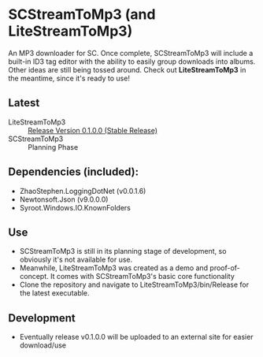 # SCStreamToMp3 (and LiteStreamToMp3)
An MP3 downloader for SC. Once complete, SCStreamToMp3 will include a built-in ID3 tag editor with the ability to easily group downloads into albums. Other ideas are still being tossed around. Check out **LiteStreamToMp3** in the meantime, since it's ready to use!

## Latest
<dl>

<dt>LiteStreamToMp3</dt>
<dd><a href="https://github.com/stephen-zhao/SCStreamToMp3/tree/master/LiteStreamToMp3/bin/Release">Release Version 0.1.0.0 (Stable Release)</a></dd>

<dt>SCStreamToMp3</dt>
<dd>Planning Phase</dd>

</dl>

## Dependencies (included):
- ZhaoStephen.LoggingDotNet (v0.0.1.6)
- Newtonsoft.Json (v9.0.0.0)
- Syroot.Windows.IO.KnownFolders

## Use
- SCStreamToMp3 is still in its planning stage of development, so obviously it's not available for use.
- Meanwhile, LiteStreamToMp3 was created as a demo and proof-of-concept. It comes with SCStreamToMp3's basic core functionality
- Clone the repository and navigate to LiteStreamToMp3/bin/Release for the latest executable.

## Development
- Eventually release v0.1.0.0 will be uploaded to an external site for easier download/use
